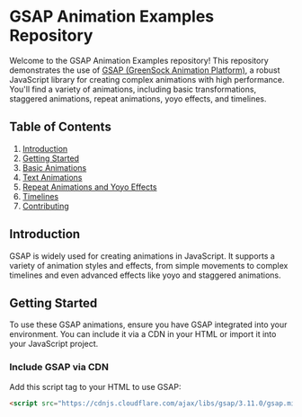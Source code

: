 # GSAP Animation Examples Repository

Welcome to the GSAP Animation Examples repository! This repository demonstrates the use of [GSAP (GreenSock Animation Platform)](https://greensock.com/gsap), a robust JavaScript library for creating complex animations with high performance. You'll find a variety of animations, including basic transformations, staggered animations, repeat animations, yoyo effects, and timelines.

## Table of Contents
1. [Introduction](#introduction)
2. [Getting Started](#getting-started)
3. [Basic Animations](#basic-animations)
4. [Text Animations](#text-animations)
5. [Repeat Animations and Yoyo Effects](#repeat-animations-and-yoyo-effects)
6. [Timelines](#timelines)
7. [Contributing](#contributing)

## Introduction
GSAP is widely used for creating animations in JavaScript. It supports a variety of animation styles and effects, from simple movements to complex timelines and even advanced effects like yoyo and staggered animations.

## Getting Started
To use these GSAP animations, ensure you have GSAP integrated into your environment. You can include it via a CDN in your HTML or import it into your JavaScript project.

### Include GSAP via CDN
Add this script tag to your HTML to use GSAP:

```html
<script src="https://cdnjs.cloudflare.com/ajax/libs/gsap/3.11.0/gsap.min.js"></script>
